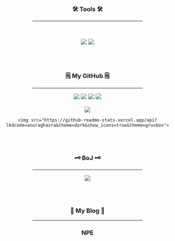 <div align="center">
<h3>🛠 Tools 🛠</h3>
<hr width="300px;"/>
</div>
<br><br>

<div align="center">
<img src="https://img.shields.io/badge/Java-007396?style=flat-square&logo=Java&logoColor=white"/>	
<img src="https://img.shields.io/badge/IntelliJ%20IDEA-000000?style=flat&logo=IntelliJ Idea&logoColor=white"/><br>
</div>

<br><br>

<h3 align="center">🗒️ My GitHub 🗒️</h3>
<div align="center">
	<hr width="300px;"/>
	<img src="http://github-profile-summary-cards.vercel.app/api/cards/stats?username=lkdcode&theme=gruvbox">
	<img src="http://github-profile-summary-cards.vercel.app/api/cards/repos-per-language?username=lkdcode&theme=gruvbox">
	<img src="http://github-profile-summary-cards.vercel.app/api/cards/productive-time?username=lkdcode&theme=gruvbox&utcOffset=8">
	<img src="http://github-profile-summary-cards.vercel.app/api/cards/most-commit-language?username=lkdcode&theme=gruvbox"/><br>
	<br>
	<img src="http://github-profile-summary-cards.vercel.app/api/cards/profile-details?username=lkdcode&theme=gruvbox">
	
	<img src="https://github-readme-stats.vercel.app/api?lkdcode=anuraghazra&theme=dark&show_icons=true&theme=gruvbox">
	
	

</div>

<br><br>


<h3 align="center">🗝️ BoJ 🗝️</h3>
<div align="center">
<hr width="300px;"/>
<img src="http://mazassumnida.wtf/api/v2/generate_badge?boj=dlrlejr1"/><br>
</div>

<br><br>

<h3 align="center">📑 My Blog 📑</h3>
<div align="center">
	<hr width="300px;"/>
	<h3>NPE</h3>
	<br/><br/>
	
</div>

<br><br>
